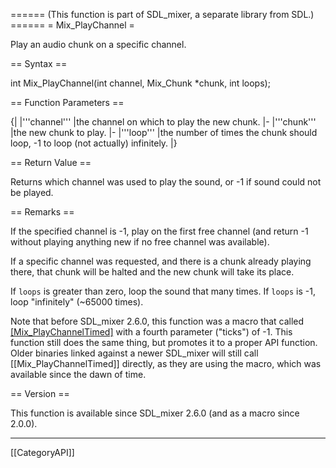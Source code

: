 ====== (This function is part of SDL_mixer, a separate library from SDL.) ======
= Mix_PlayChannel =

Play an audio chunk on a specific channel.

== Syntax ==

<syntaxhighlight lang='c'>
int Mix_PlayChannel(int channel, Mix_Chunk *chunk, int loops);
</syntaxhighlight>

== Function Parameters ==

{|
|'''channel'''
|the channel on which to play the new chunk.
|-
|'''chunk'''
|the new chunk to play.
|-
|'''loop'''
|the number of times the chunk should loop, -1 to loop (not actually) infinitely.
|}

== Return Value ==

Returns which channel was used to play the sound, or -1 if sound could not
be played.

== Remarks ==

If the specified channel is -1, play on the first free channel (and return
-1 without playing anything new if no free channel was available).

If a specific channel was requested, and there is a chunk already playing
there, that chunk will be halted and the new chunk will take its place.

If <code>loops</code> is greater than zero, loop the sound that many times.
If <code>loops</code> is -1, loop "infinitely" (~65000 times).

Note that before SDL_mixer 2.6.0, this function was a macro that called
[[Mix_PlayChannelTimed]]() with a fourth parameter ("ticks") of -1. This
function still does the same thing, but promotes it to a proper API
function. Older binaries linked against a newer SDL_mixer will still call
[[Mix_PlayChannelTimed]] directly, as they are using the macro, which was
available since the dawn of time.

== Version ==

This function is available since SDL_mixer 2.6.0 (and as a macro since
2.0.0).

----
[[CategoryAPI]]


